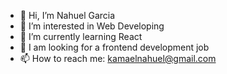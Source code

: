 - 👋 Hi, I’m Nahuel Garcia
- 👀 I’m interested in Web Developing
- 🌱 I’m currently learning React
- 💞️ I am looking for a frontend development job
- 📫 How to reach me: kamaelnahuel@gmail.com

<!---
Zykrel/Zykrel is a ✨ special ✨ repository because its `README.md` (this file) appears on your GitHub profile.
You can click the Preview link to take a look at your changes.
--->
